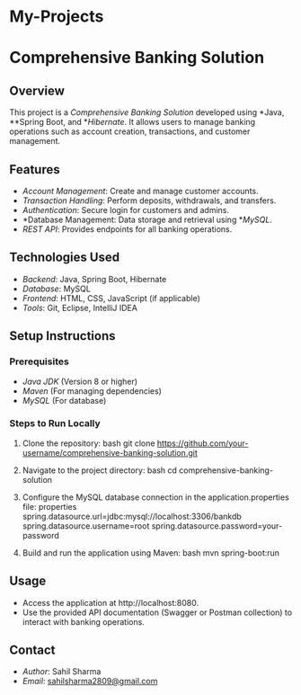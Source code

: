 # My-Projects
# Comprehensive Banking Solution

## Overview
This project is a *Comprehensive Banking Solution* developed using *Java, **Spring Boot, and **Hibernate*. It allows users to manage banking operations such as account creation, transactions, and customer management.

## Features
- *Account Management*: Create and manage customer accounts.
- *Transaction Handling*: Perform deposits, withdrawals, and transfers.
- *Authentication*: Secure login for customers and admins.
- *Database Management: Data storage and retrieval using **MySQL*.
- *REST API*: Provides endpoints for all banking operations.

## Technologies Used
- *Backend*: Java, Spring Boot, Hibernate
- *Database*: MySQL
- *Frontend*: HTML, CSS, JavaScript (if applicable)
- *Tools*: Git, Eclipse, IntelliJ IDEA

## Setup Instructions
### Prerequisites
- *Java JDK* (Version 8 or higher)
- *Maven* (For managing dependencies)
- *MySQL* (For database)

### Steps to Run Locally
1. Clone the repository:
    bash
    git clone https://github.com/your-username/comprehensive-banking-solution.git
    
2. Navigate to the project directory:
    bash
    cd comprehensive-banking-solution
    
3. Configure the MySQL database connection in the application.properties file:
    properties
    spring.datasource.url=jdbc:mysql://localhost:3306/bankdb
    spring.datasource.username=root
    spring.datasource.password=your-password
    
4. Build and run the application using Maven:
    bash
    mvn spring-boot:run
## Usage
- Access the application at http://localhost:8080.
- Use the provided API documentation (Swagger or Postman collection) to interact with banking operations.

## Contact
- *Author*: Sahil Sharma
- *Email*: sahilsharma2809@gmail.com 
